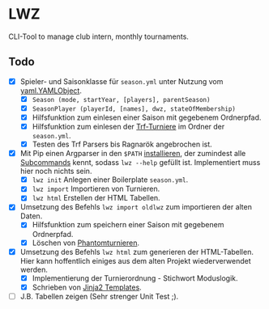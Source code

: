 # LWZ

CLI-Tool to manage club intern, monthly tournaments.

## Todo

- [X] Spieler- und Saisonklasse für `season.yml` unter Nutzung vom [yaml.YAMLObject](https://pyyaml.org/wiki/PyYAMLDocumentation#constructors-representers-resolvers).
  - [X] `Season (mode, startYear, [players], parentSeason)`
  - [X] `SeasonPlayer (playerId, [names], dwz, stateOfMembership)`
  - [X] Hilfsfunktion zum einlesen einer Saison mit gegebenem Ordnerpfad.
  - [X] Hilfsfunktion zum einlesen der [Trf-Turniere](https://www.fide.com/FIDE/handbook/C04Annex2_TRF16.pdf) im Ordner der `season.yml`.
  - [X] Testen des Trf Parsers bis Ragnarök angebrochen ist.
  
- [X] Mit Pip einen Argparser in den `$PATH` [installieren](https://docs.python.org/3/distutils/setupscript.html#installing-scripts), der zumindest alle [Subcommands](https://docs.python.org/dev/library/argparse.html#sub-commands) kennt, sodass `lwz --help` gefüllt ist. Implementiert muss hier noch nichts sein.
  - [X] `lwz init` Anlegen einer Boilerplate `season.yml`.
  - [X] `lwz import` Importieren von Turnieren.
  - [X] `lwz html` Erstellen der HTML Tabellen.
  
- [X] Umsetzung des Befehls `lwz import oldlwz` zum importieren der alten Daten.
  - [X] Hilfsfunktion zum speichern einer Saison mit gegebenem Ordnerpfad.
  - [X] Löschen von [Phantomturnieren](https://github.com/Tobias-Thomas/LWZ/commit/9f1a0c9f2616bdd31b2d6c606a1e2656a0c03d13#commitcomment-36659959).
  
- [X] Umsetzung des Befehls `lwz html` zum generieren der HTML-Tabellen. Hier kann hoffentlich einiges aus dem alten Projekt wiederverwendet werden.
  - [X] Implementierung der Turnierordnung - Stichwort Moduslogik.
  - [X] Schrieben von [Jinja2 Templates](https://palletsprojects.com/p/jinja/).

- [ ] J.B. Tabellen zeigen (Sehr strenger Unit Test ;).
